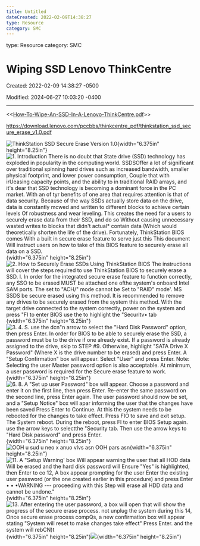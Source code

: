 ```yaml
---
title: Untitled
dateCreated: 2022-02-09T14:38:27
type: Resource
category: SMC
---
```

type: Resource
category: SMC

# Wiping SSD Lenovo ThinkCentre

Created: 2022-02-09 14:38:27 -0500

Modified: 2024-06-27 10:03:20 -0400

---

<<[How-To-Wipe-An-SSD-In-A-Lenovo-ThinkCentre.pdf](../../../Attachments/How-To-Wipe-An-SSD-In-A-Lenovo-ThinkCentre.pdf)>>

<https://download.lenovo.com/pccbbs/thinkcentre_pdf/thinkstation_ssd_secure_erase_v1.0.pdf>



![ThinkStation SSD Secure Erase Version 1.0 ](../../../Attachments/General-Technician-Wiping-SSD-Lenovo-ThinkCentre-image1.png){width="6.375in" height="8.25in"}![1. Introduction There is no doubt that State drive (SSD) technology has exploded in popularity in the computing world. SSDSOffer a lot of significant over traditional spinning hard drives such as increased bandwidth, smaller physical footprint, and lower power consumption, Couple that with irUeasing capacity points, and the ability to in traditional RAID arrays, and it's dear that SSD technology is becoming a dominant force in the PC market. With an of tyr benefits of one area that requires attention is that of data security. Because of the way SSDs actually store data on the drive, data is constantly mcwed and written to different blocks to achieve certain levels Of robustness and wear leveling. This creates the need for a users to securely erase data from their SSD, and do so Without causing unnecessary wasted writes to blocks that didn't actual* contain data (Which would theoretically shorten the life of the drive). Fortunately, ThinkStation BIOS comes With a built in secure erase feature to serve just this This document Will instruct users on how to take of this BIOS feature to securely erase all data on a SSD. ](../../../Attachments/General-Technician-Wiping-SSD-Lenovo-ThinkCentre-image2.png){width="6.375in" height="8.25in"}![2. How to Securely Erase SSDs Using ThinkStation BIOS The instructions will cover the steps required to use ThinkStation BIOS to securely erase a SSD. I. In order for the integrated secure erase feature to function correctly, any SSO to be erased MUST be attached one ofthe system's onboard Intel SAM ports. The set to "ACH/" mode cannot be Set to "RAID" mode'. MS SSDS be secure erased using this method. It is recommended to remove any drives to be securely erased from the system this method. With the target drive connected to the system correctly, power on the system and press "FI to enter BIOS use the to highlight the "Securitv• tab ](../../../Attachments/General-Technician-Wiping-SSD-Lenovo-ThinkCentre-image3.png){width="6.375in" height="8.25in"}![3. 4. S. use the dcn"n arrow to select the "Hard Disk Password" option, then press Enter. In order for BIOS to be able to securely erase the SSD, a password must be to the drive if one already exist. If a password is already assigned to the drive, skip to STEP #9. Otherwise, highlight "SATA Drive X Password" (Where X is the drive number to be erased) and press Enter. A "Setup Confirmation" box will appear. Select "User" and press Enter. Note: Selecting the user Master password option is also acceptable. At minirnum, a user password is required for the Secure erase feature to work. ](../../../Attachments/General-Technician-Wiping-SSD-Lenovo-ThinkCentre-image4.png){width="6.375in" height="8.25in"}![6. 8. A "Set up user Password" box will appear. Choose a password and enter it on the first line, then press Enter. Re-enter the same password on the second line, press Enter again. The user password should now be set, and a "Setup Notice" box will ap*ar informing the user that the changes have been saved Press Enter to Continue. At this the system needs to be rebooted for the changes to take effect. Press FIO to save and exit setup. The System reboot. During the reboot, press FI to enter BIOS Setup again. use the arrow keys to selectthe "Security* tab. Then use the arrow keys to "Hard Disk password" and press Enter. ](../../../Attachments/General-Technician-Wiping-SSD-Lenovo-ThinkCentre-image5.png){width="6.375in" height="8.25in"}![OOH u sud u neo x anuo vlvs asn OOH pars asn ](../../../Attachments/General-Technician-Wiping-SSD-Lenovo-ThinkCentre-image6.png){width="6.375in" height="8.25in"}![11. A "Setup Warning' box Will appear warning the user that all HOD data Will be erased and the hard disk password will Ensure "Yes" is highlighted, then Enter to co 12, A box appear prompting for the user Enter the existing user password (or the one created earlier in this procedure) and press Enter • • •WARNING --- proceeding with this Step will erase all HDD data and cannot be undone." ](../../../Attachments/General-Technician-Wiping-SSD-Lenovo-ThinkCentre-image7.png){width="6.375in" height="8.25in"}![13. After entering the user password, a box will open that will show the progress of the secure erase process. not unplug the system during this 14, Once secure erase process compQs, a new confirmation box will appear stating "System will reset to make changes take effect" Press Enter. and the system will rebCN)t ](../../../Attachments/General-Technician-Wiping-SSD-Lenovo-ThinkCentre-image8.png){width="6.375in" height="8.25in"}![](../../../Attachments/General-Technician-Wiping-SSD-Lenovo-ThinkCentre-image9.png){width="6.375in" height="8.25in"}









